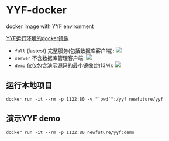 # YYF-docker

docker image with YYF environment

[YYF运行环境的docker镜像](https://hub.docker.com/r/newfuture/yyf/)

* `full` (lastest) 完整服务(包括数据库客户端): [![](https://images.microbadger.com/badges/image/newfuture/yyf:full.svg)](https://github.com/NewFuture/YYF-docker/tree/master/full)
* `server` 不含数据库管理客户端: [![](https://images.microbadger.com/badges/image/newfuture/yyf:server.svg)](https://github.com/NewFuture/YYF-docker/tree/master/server)
* `demo` 仅仅包含演示源码的最小镜像(约13M): [![](https://images.microbadger.com/badges/image/newfuture/yyf:demo.svg)](https://github.com/NewFuture/YYF-docker/tree/master/demo)

## 运行本地项目
```
docker run -it --rm -p 1122:80 -v "`pwd`":/yyf newfuture/yyf
```

## 演示YYF demo
```
docker run -it --rm -p 1122:80 newfuture/yyf:demo
```
